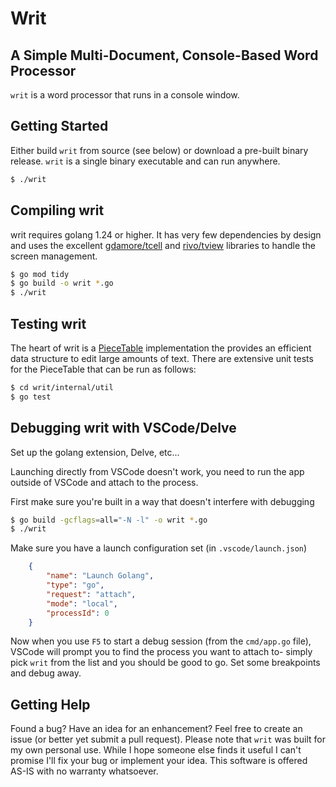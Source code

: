 # Writ 

## A Simple Multi-Document, Console-Based Word Processor

`writ` is a word processor that runs in a console window.  

<!--p align="center">
<img src="gv.PNG" width=60%>
</p-->


## Getting Started

Either build `writ` from source (see below) or download a pre-built binary release.  `writ` is a single binary executable and can run anywhere.

```bash
$ ./writ
```


## Compiling writ

writ requires golang 1.24 or higher.  It has very few dependencies by design and uses the excellent [gdamore/tcell](https://github.com/gdamore/tcell) and [rivo/tview](https://github.com/rivo/tview) libraries to handle the screen management.

```bash
$ go mod tidy
$ go build -o writ *.go
$ ./writ
```

## Testing writ

The heart of writ is a [PieceTable](https://www.cs.unm.edu/~crowley/papers/sds/node15.html#SECTION00064000000000000000) implementation the provides an efficient data structure to edit large amounts of text. There are extensive unit tests for the PieceTable that can be run as follows:

```bash
$ cd writ/internal/util
$ go test
```

## Debugging writ with VSCode/Delve

Set up the golang extension, Delve, etc...

Launching directly from VSCode doesn't work, you need to run the app outside of VSCode and attach to the process.

First make sure you're built in a way that doesn't interfere with debugging

```bash
$ go build -gcflags=all="-N -l" -o writ *.go
$ ./writ
```

Make sure you have a launch configuration set (in `.vscode/launch.json`)
```json
    {
        "name": "Launch Golang",
        "type": "go",
        "request": "attach",
        "mode": "local",
        "processId": 0
    }
```
Now when you use `F5` to start a debug session (from the `cmd/app.go` file), VSCode will prompt you to find the process you want to attach to- simply pick `writ` from the list and you should be good to go. Set some breakpoints and debug away.


## Getting Help

Found a bug?  Have an idea for an enhancement?  Feel free to create an issue (or better yet submit a pull request).  Please note that `writ` was built for my own personal use.  While I hope someone else finds it useful I can't promise I'll fix your bug or implement your idea.  This software is offered AS-IS with no warranty whatsoever. 


